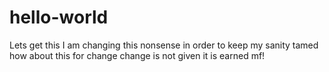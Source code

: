 # hello-world
Lets get this
I am changing this nonsense in order to keep my sanity tamed
how about this for change
change is not given it is earned mf!
